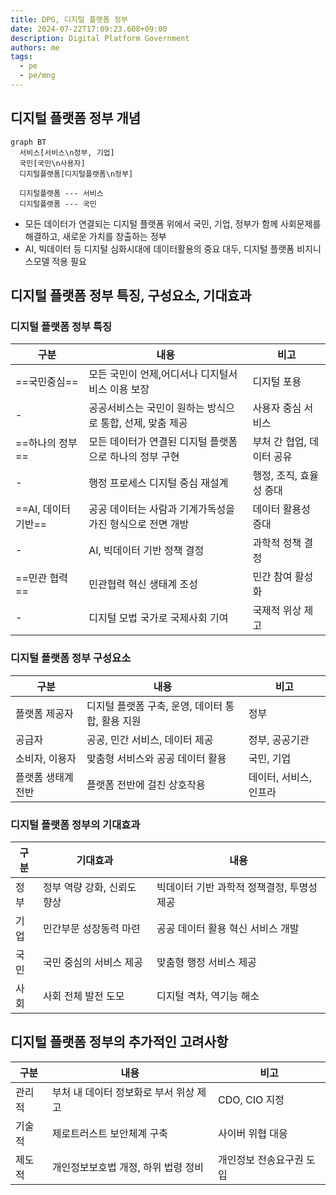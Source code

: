 ```yaml
---
title: DPG, 디지털 플랫폼 정부
date: 2024-07-22T17:09:23.608+09:00
description: Digital Platform Government
authors: me
tags:
  - pe
  - pe/mng
---
```


## 디지털 플랫폼 정부 개념

```mermaid
graph BT
  서비스[서비스\n정부, 기업]
  국민[국민\n사용자]
  디지털플랫폼[디지털플랫폼\n정부]
  
  디지털플랫폼 --- 서비스
  디지털플랫폼 --- 국민
```

- 모든 데이터가 연결되는 디지털 플랫폼 위에서 국민, 기업, 정부가 함께 사회문제를 해결하고, 새로운 가치를 창출하는 정부
- AI, 빅데이터 등 디지털 심화시대에 데이터활용의 중요 대두, 디지털 플랫폼 비지니스모델 적용 필요

## 디지털 플랫폼 정부 특징, 구성요소, 기대효과

### 디지털 플랫폼 정부 특징

| 구분 | 내용 | 비고 |
| --- | --- | --- |
| ==국민중심== | 모든 국민이 언제,어디서나 디지털서비스 이용 보장 | 디지털 포용 |
| - | 공공서비스는 국민이 원하는 방식으로 통합, 선제, 맞춤 제공 | 사용자 중심 서비스 |
| ==하나의 정부== | 모든 데이터가 연결된 디지털 플랫폼으로 하나의 정부 구현 | 부처 간 협업, 데이터 공유 |
| - | 행정 프로세스 디지털 중심 재설계 | 행정, 조직, 효율성 증대 |
| ==AI, 데이터 기반== | 공공 데이터는 사람과 기계가독성을 가진 형식으로 전면 개방 | 데이터 활용성 증대 |
| - | AI, 빅데이터 기반 정책 결정 | 과학적 정책 결정 |
| ==민관 협력== | 민관협력 혁신 생태계 조성 | 민간 참여 활성화 |
| - | 디지털 모법 국가로 국제사회 기여 | 국제적 위상 제고 |

### 디지털 플랫폼 정부 구성요소

| 구분 | 내용 | 비고 |
| --- | --- | --- |
| 플랫폼 제공자 | 디지털 플랫폼 구축, 운영, 데이터 통합, 활용 지원 | 정부 |
| 공급자 | 공공, 민간 서비스, 데이터 제공 | 정부, 공공기관 |
| 소비자, 이용자 | 맞춤형 서비스와 공공 데이터 활용 | 국민, 기업 |
| 플랫폼 생태계 전반 | 플랫폼 전반에 걸친 상호작용 | 데이터, 서비스, 인프라 |

### 디지털 플랫폼 정부의 기대효과

| 구분 | 기대효과 | 내용 |
| --- | --- | --- |
| 정부 | 정부 역량 강화, 신뢰도 향상 | 빅데이터 기반 과학적 정책결정, 투명성 제공 |
| 기업 | 민간부문 성장동력 마련 | 공공 데이터 활용 혁신 서비스 개발 |
| 국민 | 국민 중심의 서비스 제공 | 맞춤형 행정 서비스 제공 |
| 사회 | 사회 전체 발전 도모 | 디지털 격차, 역기능 해소 |

## 디지털 플랫폼 정부의 추가적인 고려사항

| 구분 | 내용 | 비고 |
| --- | --- | --- |
| 관리적 | 부처 내 데이터 정보화로 부서 위상 제고 | CDO, CIO 지정 |
| 기술적 | 제로트러스트 보안체계 구축 | 사이버 위협 대응 |
| 제도적 | 개인정보보호법 개정, 하위 법령 정비 | 개인정보 전송요구권 도입 |
